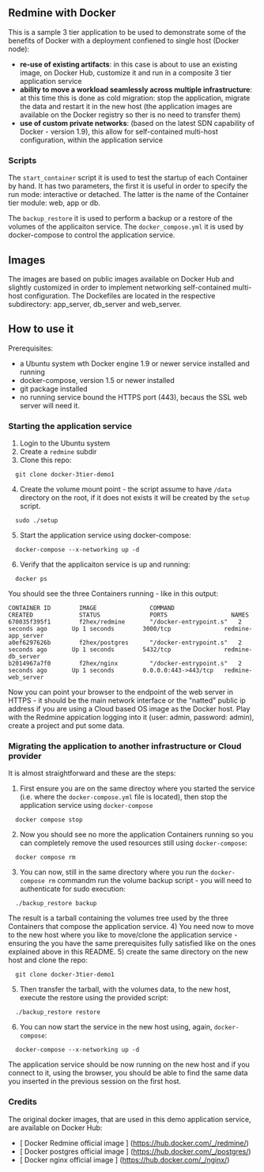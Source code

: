 ## Redmine with Docker
This is a sample 3 tier application to be used to demonstrate some of the benefits of Docker with a deployment confiened to single host (Docker node):
* **re-use of existing artifacts**: in this case is about to use an existing image, on Docker Hub, customize it and run in a composite 3 tier application service
* **ability to move a workload seamlessly across multiple infrastructure**: at this time this is done as cold migration: stop the application, migrate the data and restart it in the new host (the application images are available on the Docker registry so ther is no need to transfer them)
* **use of custom private networks**: (based on the latest SDN capability of Docker - version 1.9), this allow for self-contained multi-host configuration, within the application service

### Scripts
The `start_container` script it is used to test the startup of each Container by hand. It has two parameters, the first it is useful in order to specify the run mode: interactive or detached. The latter is the name of the Container tier module: web, app or db.

The `backup_restore` it is used to perform a backup or a restore of the volumes of the applicaiton service.
The `docker_compose.yml` it is used by docker-compose to control the application service.

## Images
The images are based on public images available on Docker Hub and slightly customized in order to implement networking self-contained multi-host configuration. The Dockefiles are located in the respective subdirectory: app_server, db_server and web_server.

## How to use it
Prerequisites:
* a Ubuntu system wth Docker engine 1.9 or newer service installed and running
* docker-compose, version 1.5 or newer installed
* git package installed
* no running service bound the HTTPS port (443), becaus the SSL web server will need it.

### Starting the application service
1) Login to the Ubuntu system
2) Create a `redmine` subdir
3) Clone this repo:
```
  git clone docker-3tier-demo1
```
4) Create the volume mount point - the script assume to have `/data` directory on the root, if it does not exists it will be created by the `setup` script.
```
  sudo ./setup
```
5) Start the application service using docker-compose:
```
  docker-compose --x-networking up -d
```
6) Verify that the applicaiton service is up and running:
```
  docker ps
```
You should see the three Containers running - like in this output:
```
CONTAINER ID        IMAGE               COMMAND                  CREATED             STATUS              PORTS                  NAMES
670035f395f1        f2hex/redmine       "/docker-entrypoint.s"   2 seconds ago       Up 1 seconds        3000/tcp               redmine-app_server
a0ef6297626b        f2hex/postgres      "/docker-entrypoint.s"   2 seconds ago       Up 1 seconds        5432/tcp               redmine-db_server
b2014967a7f0        f2hex/nginx         "/docker-entrypoint.s"   2 seconds ago       Up 1 seconds        0.0.0.0:443->443/tcp   redmine-web_server
```
Now you can point your browser to the endpoint of the web server in HTTPS - it should be the main network interface or the "natted" public ip address if you are using a Cloud based OS image as the Docker host.
Play with the Redmine appication logging into it (user: admin, password: admin), create a project and put some data.

### Migrating the application to another infrastructure or Cloud provider
It is almost straightforward and these are the steps:
1) First ensure you are on the same directoy where you started the service (i.e. where the `docker-compose.yml` file is located), then stop the application service using `docker-compose`
```
  docker compose stop
```
2) Now you should see no more the application Containers running so you can completely remove the used resources still using `docker-compose`:
```
  docker compose rm
```
3) You can now, still in the same directory where you run the `docker-compose rm` commandm run the volume backup script - you will need to authenticate for sudo execution:
```
  ./backup_restore backup
```
The result is a tarball containing the volumes tree used by the three Containers that compose the application service.
4) You need now to move to the new host where you like to move/clone the application service - ensuring the you have the same prerequisites fully satisfied like on the ones explained above in this README.
5) create the same directory on the new host and clone the repo:
```
  git clone docker-3tier-demo1
```

5) Then transfer the tarball, with the volumes data, to the new host, execute the restore using the provided script:
```
  ./backup_restore restore
```
6) You can now start the service in the new host using, again, `docker-compose`:
```
  docker-compose --x-networking up -d
```
The application service should be now running on the new host and if you connect to it, using the browser, you should be able to find the same data you inserted in the previous session on the first host.

### Credits
The original docker images, that are used in this demo application service, are available on Docker Hub:
* [ Docker Redmine official image ] (https://hub.docker.com/_/redmine/)
* [ Docker postgres official image ] (https://hub.docker.com/_/postgres/)
* [ Docker nginx official image ] (https://hub.docker.com/_/nginx/)


